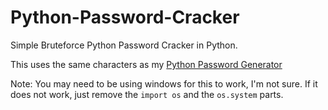 # Python-Password-Cracker
Simple Bruteforce Python Password Cracker in Python.

This uses the same characters as my [Python Password Generator](https://github.com/Eggy115/PasswordGenerator)

Note: You may need to be using windows for this to work, I'm not sure. If it does not work, just remove the ```import os``` and the ```os.system``` parts.
